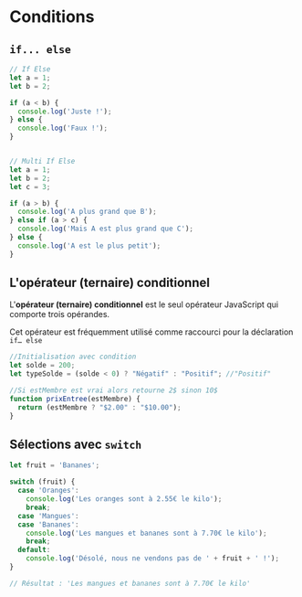 # Conditions

## `if... else`

```javascript
// If Else
let a = 1;
let b = 2;

if (a < b) {
  console.log('Juste !');
} else {
  console.log('Faux !');
}


// Multi If Else 
let a = 1;
let b = 2;
let c = 3;

if (a > b) {
  console.log('A plus grand que B');
} else if (a > c) {
  console.log('Mais A est plus grand que C');
} else {
  console.log('A est le plus petit');
}
```

## L'opérateur \(ternaire\) conditionnel

L'**opérateur \(ternaire\) conditionnel** est le seul opérateur JavaScript qui comporte trois opérandes.

Cet opérateur est fréquemment utilisé comme raccourci pour la déclaration `if… else`

```javascript
//Initialisation avec condition
let solde = 200;
let typeSolde = (solde < 0) ? "Négatif" : "Positif"; //"Positif"

//Si estMembre est vrai alors retourne 2$ sinon 10$
function prixEntree(estMembre) {
  return (estMembre ? "$2.00" : "$10.00");
}
```

## Sélections avec `switch`

```javascript
let fruit = 'Bananes';

switch (fruit) {
  case 'Oranges':
    console.log('Les oranges sont à 2.55€ le kilo');
    break;
  case 'Mangues':
  case 'Bananes':
    console.log('Les mangues et bananes sont à 7.70€ le kilo');
    break;
  default:
    console.log('Désolé, nous ne vendons pas de ' + fruit + ' !');
}

// Résultat : 'Les mangues et bananes sont à 7.70€ le kilo'
```

